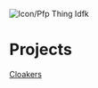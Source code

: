 ![Icon/Pfp Thing Idfk](https://github.com/TheProjectR.png)

# Projects
[Cloakers](https://github.com/theprojectr/Cloakers)
